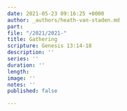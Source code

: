 ```yaml
---
date: 2021-05-23 09:16:25 +0000
author: _authors/heath-van-staden.md
part: 
file: "/2021/2021-"
title: Gathering
scripture: Genesis 13:14-18
description: ''
series: ''
duration: ''
length: 
image: ''
notes: ''
published: false

---
```

